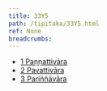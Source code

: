 ```yaml
---
title: 33Y5
path: /tipitaka/33Y5.html
ref: None
breadcrumbs:
---
```


* [1 Paṇṇattivāra](/tipitaka/33Y5/1)
* [2 Pavattivāra](/tipitaka/33Y5/2)
* [3 Pariññāvāra](/tipitaka/33Y5/3)

